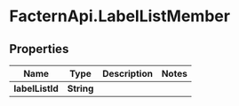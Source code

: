 # FacternApi.LabelListMember

## Properties
Name | Type | Description | Notes
------------ | ------------- | ------------- | -------------
**labelListId** | **String** |  | 


